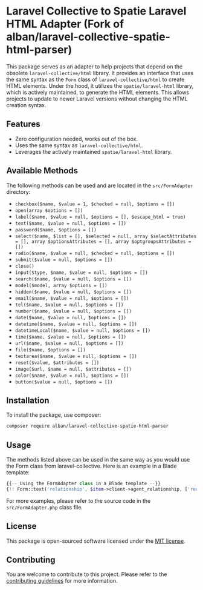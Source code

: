 # Laravel Collective to Spatie Laravel HTML Adapter (Fork of alban/laravel-collective-spatie-html-parser)

This package serves as an adapter to help projects that depend on the obsolete `laravel-collective/html` library. It provides an interface that uses the same syntax as the `Form` class of `laravel-collective/html` to create HTML elements. Under the hood, it utilizes the `spatie/laravel-html` library, which is actively maintained, to generate the HTML elements. This allows projects to update to newer Laravel versions without changing the HTML creation syntax.

## Features
- Zero configuration needed, works out of the box.
- Uses the same syntax as `laravel-collective/html`.
- Leverages the actively maintained `spatie/laravel-html` library.

## Available Methods
The following methods can be used and are located in the `src/FormAdapter` directory:

- `checkbox($name, $value = 1, $checked = null, $options = [])`
- `open(array $options = [])`
- `label($name, $value = null, $options = [], $escape_html = true)`
- `text($name, $value = null, $options = [])`
- `password($name, $options = [])`
- `select($name, $list = [], $selected = null, array $selectAttributes = [], array $optionsAttributes = [], array $optgroupsAttributes = [])`
- `radio($name, $value = null, $checked = null, $options = [])`
- `submit($value = null, $options = [])`
- `close()`
- `input($type, $name, $value = null, $options = [])`
- `search($name, $value = null, $options = [])`
- `model($model, array $options = [])`
- `hidden($name, $value = null, $options = [])`
- `email($name, $value = null, $options = [])`
- `tel($name, $value = null, $options = [])`
- `number($name, $value = null, $options = [])`
- `date($name, $value = null, $options = [])`
- `datetime($name, $value = null, $options = [])`
- `datetimeLocal($name, $value = null, $options = [])`
- `time($name, $value = null, $options = [])`
- `url($name, $value = null, $options = [])`
- `file($name, $options = [])`
- `textarea($name, $value = null, $options = [])`
- `reset($value, $attributes = [])`
- `image($url, $name = null, $attributes = [])`
- `color($name, $value = null, $options = [])`
- `button($value = null, $options = [])`

## Installation

To install the package, use composer:

```sh
composer require alban/laravel-collective-spatie-html-parser
```

## Usage

The methods listed above can be used in the same way as you would use the Form class from laravel-collective. Here is an example in a Blade template:

```php
{{-- Using the FormAdapter class in a Blade template --}}
{!! Form::text('relationship', $item->client->agent_relationship, ['required', 'class' => 'form-control input-sm']) !!}
```

For more examples, please refer to the source code in the `src/FormAdapter.php` class file.

## License

This package is open-sourced software licensed under the [MIT license](https://opensource.org/licenses/MIT).

## Contributing

You are welcome to contribute to this project. Please refer to the [contributing guidelines](CONTRIBUTING.md) for more information.
